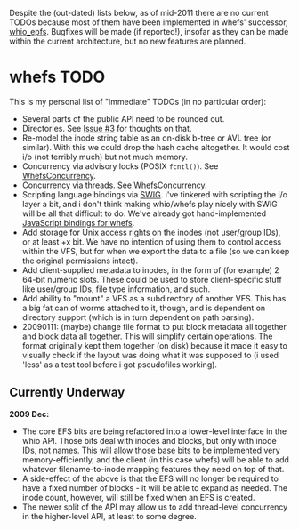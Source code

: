 Despite the (out-dated) lists below, as of mid-2011 there are no current TODOs because most of them have been implemented in whefs' successor, [whio\_epfs](http://whiki.wanderinghorse.net/wikis/whio/?page=whio_epfs). Bugfixes will be made (if reported!), insofar as they can be made within the current architecture, but no new features are planned.

# whefs TODO #

This is my personal list of "immediate" TODOs (in no particular order):

  * Several parts of the public API need to be rounded out.
  * Directories. See [Issue #3](https://code.google.com/p/whefs/issues/detail?id=#3) for thoughts on that.
  * Re-model the inode string table as an on-disk b-tree or AVL tree (or similar). With this we could drop the hash cache altogether. It would cost i/o (not terribly much) but not much memory.
  * Concurrency via advisory locks (POSIX `fcntl()`). See [WhefsConcurrency](WhefsConcurrency.md).
  * Concurrency via threads. See [WhefsConcurrency](WhefsConcurrency.md).
  * Scripting language bindings via [SWIG](http://www.swig.org). i've tinkered with scripting the i/o layer a bit, and i don't think making whio/whefs play nicely with SWIG will be all that difficult to do. We've already got hand-implemented [JavaScript bindings for whefs](http://code.google.com/p/v8-juice/wiki/PluginWhefs).
  * Add storage for Unix access rights on the inodes (not user/group IDs), or at least +x bit. We have no intention of using them to control access within the VFS, but for when we export the data to a file (so we can keep the original permissions intact).
  * Add client-supplied metadata to inodes, in the form of (for example) 2 64-bit numeric slots. These could be used to store client-specific stuff like user/group IDs, file type information, and such.
  * Add ability to "mount" a VFS as a subdirectory of another VFS. This has a big fat can of worms attached to it, though, and is dependent on directory support (which is in turn dependent on path parsing).
  * 20090111: (maybe) change file format to put block metadata all together and block data all together. This will simplify certain operations. The format originally kept them together (on disk) because it made it easy to visually check if the layout was doing what it was supposed to (i used 'less' as a test tool before i got pseudofiles working).

## Currently Underway ##

**2009 Dec:**

  * The core EFS bits are being refactored into a lower-level interface in the whio API. Those bits deal with inodes and blocks, but only with inode IDs, not names. This will allow those base bits to be implemented very memory-efficiently, and the client (in this case whefs) will be able to add whatever filename-to-inode mapping features they need on top of that.
  * A side-effect of the above is that the EFS will no longer be required to have a fixed number of blocks - it will be able to expand as needed. The inode count, however, will still be fixed when an EFS is created.
  * The newer split of the API may allow us to add thread-level concurrency in the higher-level API, at least to some degree.